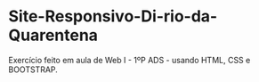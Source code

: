 # Site-Responsivo-Di-rio-da-Quarentena
Exercício feito em aula de Web I - 1ºP ADS - usando HTML, CSS e BOOTSTRAP.
